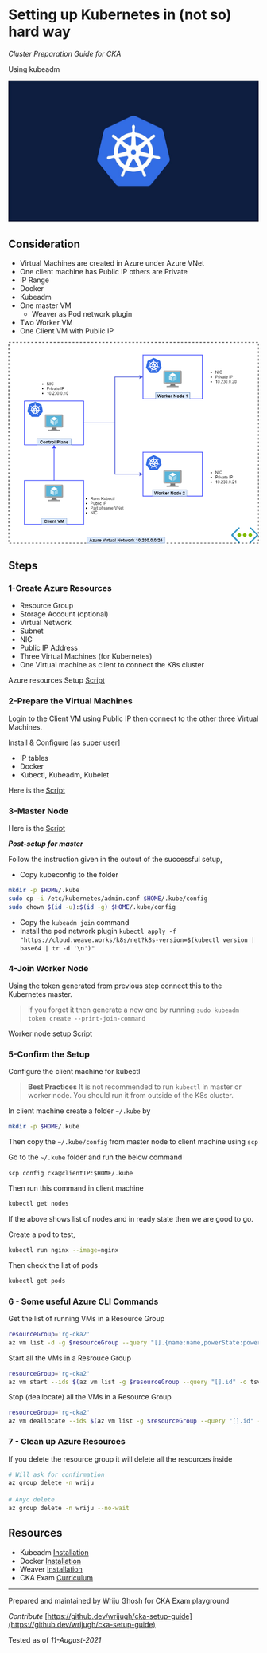 # Setting up Kubernetes in (not so) hard way

*Cluster Preparation Guide for CKA*

Using kubeadm

![K8s](images/k8.jpg)

## Consideration

- Virtual Machines are created in Azure under Azure VNet
- One client machine has Public IP others are Private
- IP Range
- Docker
- Kubeadm
- One master VM
  - Weaver as Pod network plugin
- Two Worker VM
- One Client VM with Public IP

![Architecture](images/KubernetesCluster.png)

## Steps

### 1-Create Azure Resources

- Resource Group
- Storage Account (optional)
- Virtual Network
- Subnet
- NIC
- Public IP Address
- Three Virtual Machines (for Kubernetes)
- One Virtual machine as client to connect the K8s cluster

Azure resources Setup [Script](script-aug21/01-azure-cluster.sh)

### 2-Prepare the Virtual Machines

Login to the Client VM using Public IP then connect to the other three Virtual Machines.

Install & Configure [as super user]

- IP tables
- Docker
- Kubectl, Kubeadm, Kubelet

Here is the [Script](script-aug21/02-all-node-setup.sh)

### 3-Master Node

Here is the [Script](script-aug21/03-master-setup.sh)

***Post-setup for master***

Follow the instruction given in the outout of the successful setup,

- Copy kubeconfig to the folder
  
```sh
mkdir -p $HOME/.kube
sudo cp -i /etc/kubernetes/admin.conf $HOME/.kube/config
sudo chown $(id -u):$(id -g) $HOME/.kube/config
```

- Copy the `kubeadm join` command
- Install the pod network plugin
  `kubectl apply -f "https://cloud.weave.works/k8s/net?k8s-version=$(kubectl version | base64 | tr -d '\n')"`

### 4-Join Worker Node

Using the token generated from previous step connect this to the Kubernetes master.

> If you forget it then generate a new one by running `sudo kubeadm token create --print-join-command`

Worker node setup [Script](script-aug21/04-worker-setup.sh)

### 5-Confirm the Setup

Configure the client machine for kubectl

>**Best Practices** It is not recommended to run `kubectl` in master or worker node. You should run it from outside of the K8s cluster.

In client machine create a folder `~/.kube` by

```bash
mkdir -p $HOME/.kube
```

Then copy the `~/.kube/config` from master node to client machine using `scp`

Go to the `~/.kube` folder and run the below command

`scp config cka@clientIP:$HOME/.kube`

Then run this command in client machine

```bash
kubectl get nodes 
```

If the above shows list of nodes and in ready state then we are good to go.

Create a pod to test,

```bash
kubectl run nginx --image=nginx
```

Then check the list of pods

```bash
kubectl get pods
```

### 6 - Some useful Azure CLI Commands

Get the list of running VMs in a Resource Group

```bash
resourceGroup='rg-cka2'
az vm list -d -g $resourceGroup --query "[].{name:name,powerState:powerState}" -o table
```

Start all the VMs in a Resrouce Group

```bash
resourceGroup='rg-cka2'
az vm start --ids $(az vm list -g $resourceGroup --query "[].id" -o tsv)
```

Stop (deallocate) all the VMs in a Resource Group

```bash
resourceGroup='rg-cka2'
az vm deallocate --ids $(az vm list -g $resourceGroup --query "[].id" -o tsv)
```

### 7 - Clean up Azure Resources

If you delete the resource group it will delete all the resources inside

```bash
# Will ask for confirmation
az group delete -n wriju

# Anyc delete 
az group delete -n wriju --no-wait 

```

## Resources

- Kubeadm [Installation](https://kubernetes.io/docs/setup/production-environment/tools/kubeadm/install-kubeadm/)
- Docker [Installation](https://docs.docker.com/engine/install/#server)
- Weaver [Installation](https://www.weave.works/docs/net/latest/kubernetes/kube-addon/)
- CKA Exam [Curriculum](https://github.com/cncf/curriculum)

---

Prepared and maintained by Wriju Ghosh for CKA Exam playground

*Contribute*
[https://github.dev/wrijugh/cka-setup-guide](https://github.dev/wrijugh/cka-setup-guide)

Tested as of *11-August-2021*
